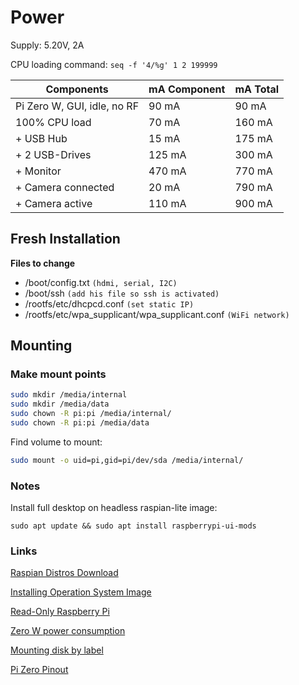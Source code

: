 # Power
Supply: 5.20V, 2A 

CPU loading command: `seq -f '4/%g' 1 2 199999`


Components | mA Component | mA Total
---------|----------|----------
 Pi Zero W, GUI, idle, no RF | 90 mA | 90 mA
 100% CPU load | 70 mA | 160 mA
 \+ USB Hub | 15 mA | 175 mA
 \+ 2 USB-Drives | 125 mA | 300 mA
 \+ Monitor | 470 mA | 770 mA
 \+ Camera connected | 20 mA | 790 mA
 \+ Camera active | 110 mA | 900 mA



## Fresh Installation
**Files to change**
 - /boot/config.txt  `(hdmi, serial, I2C)`
 - /boot/ssh `(add his file so ssh is activated)`
 - /rootfs/etc/dhcpcd.conf  `(set static IP)`
 - /rootfs/etc/wpa_supplicant/wpa_supplicant.conf  `(WiFi network)`


## Mounting
### Make mount points
```bash
sudo mkdir /media/internal
sudo mkdir /media/data
sudo chown -R pi:pi /media/internal/
sudo chown -R pi:pi /media/data
```

Find volume to mount:
```bash
sudo mount -o uid=pi,gid=pi/dev/sda /media/internal/
```


### Notes
Install full desktop on headless raspian-lite image:

```sudo apt update && sudo apt install raspberrypi-ui-mods```


### Links
[Raspian Distros Download](https://www.raspberrypi.org/downloads/raspbian/)

[Installing Operation System Image](https://www.raspberrypi.org/documentation/installation/installing-images/README.md)

[Read-Only Raspberry Pi](https://learn.adafruit.com/read-only-raspberry-pi)

[Zero W power consumption](https://www.raspberrypi-spy.co.uk/2018/11/raspberry-pi-power-consumption-data/)

[Mounting disk by label](https://www.raspberrypi-spy.co.uk/2014/05/how-to-mount-a-usb-flash-disk-on-the-raspberry-pi/)

[Pi Zero Pinout](https://cdn.sparkfun.com/assets/learn_tutorials/6/7/6/PiZero_1.pdf)
